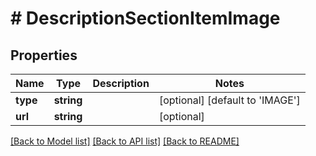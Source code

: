 # # DescriptionSectionItemImage

## Properties

Name | Type | Description | Notes
------------ | ------------- | ------------- | -------------
**type** | **string** |  | [optional] [default to 'IMAGE']
**url** | **string** |  | [optional]

[[Back to Model list]](../../README.md#models) [[Back to API list]](../../README.md#endpoints) [[Back to README]](../../README.md)
